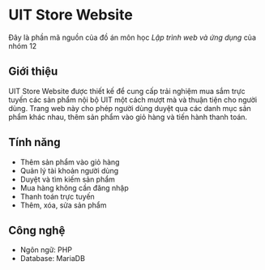 # UIT Store Website
Đây là phần mã nguồn của đồ án môn học *Lập trình web và ứng dụng* của nhóm 12

## Giới thiệu

UIT Store Website được thiết kế để cung cấp trải nghiệm mua sắm trực tuyến các sản phẩm nội bộ UIT một cách mượt mà và thuận tiện cho người dùng. Trang web này cho phép người dùng duyệt qua các danh mục sản phẩm khác nhau, thêm sản phẩm vào giỏ hàng và tiến hành thanh toán.

## Tính năng

- Thêm sản phẩm vào giỏ hàng
- Quản lý tài khoản người dùng
- Duyệt và tìm kiếm sản phẩm
- Mua hàng không cần đăng nhập
- Thanh toán trực tuyến
- Thêm, xóa, sửa sản phẩm

## Công nghệ
- Ngôn ngữ: PHP
- Database: MariaDB
